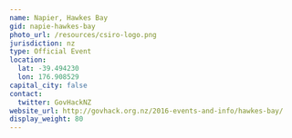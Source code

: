 ```yaml
---
name: Napier, Hawkes Bay
gid: napie-hawkes-bay
photo_url: /resources/csiro-logo.png
jurisdiction: nz
type: Official Event
location:
  lat: -39.494230
  lon: 176.908529
capital_city: false
contact:
  twitter: GovHackNZ
website_url: http://govhack.org.nz/2016-events-and-info/hawkes-bay/
display_weight: 80
---
```

<script>
	window.location = "http://govhack.org.nz/2016-events-and-info/hawkes-bay/";
</script>